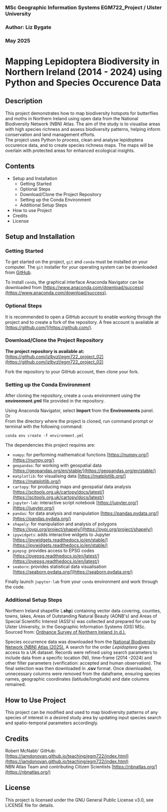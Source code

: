 ### MSc Geographic Information Systems EGM722_Project / Ulster University
### Author: Liz Bygate
### May 2025

# Mapping Lepidoptera Biodiversity in Northern Ireland (2014 - 2024) using Python and Species Occurence Data

## Description
This project demonstrates how to map biodiversity hotspots for butterflies and moths in Northern Ireland using open data from the National Biodiversity Network (NBN) Atlas. The aim of the study is to visualise areas with high species richness and assess biodiversity patterns, helping inform conservation and land management efforts.  
The project uses Python to process, clean and analyse lepidoptera occurence data, and to create species richness maps. The maps will be overlain with protected areas for enhanced ecological insights. 

## Contents
- Setup and Installation
  - Getting Started
  - Optional Steps
  - Download/Clone the Project Repository
  - Setting up the Conda Environment
  - Additional Setup Steps
- How to use Project
- Credits
- License


## Setup and Installation
### Getting Started
To get started on the project, `git` and `conda` must be installed on your computer. The `git` installer for your operating system can be downloaded from [GitHub](https://git-scm.com/downloads).

To install `conda`, the graphical interface Anaconda Navigator can be downloaded from [https://www.anaconda.com/download/success](https://www.anaconda.com/download/success). 

### Optional Steps
It is recommended to open a GitHub account to enable working through the project and to create a fork of the repository. A free account is available at [https://github.com/](https://github.com/).  

### Download/Clone the Project Repository
**The project repository is available at:** [https://github.com/izlbyzl/egm722_project_02](https://github.com/izlbyzl/egm722_project_02)    

Fork the repository to your GitHub account, then clone your fork.  

### Setting up the Conda Environment
After cloning the repository, create a `conda` environment using the **environment.yml** file provided in the repository. 

Using Anaconda Navigator, select **Import** from the **Environments** panel.  
Or  
From the directory where the project is cloned, run command prompt or terminal with the following command:  

`conda env create -f environment.yml`  

The dependencies this project requires are:
- `numpy`: for performing mathematical functions [https://numpy.org/](https://numpy.org/)
- `geopandas`: for working with geospatial data [https://geopandas.org/en/stable/](https://geopandas.org/en/stable/)
- `matplotlib`: for visualising data [https://matplotlib.org/](https://matplotlib.org/)
- `cartopy`: for producing maps and geospatial data analysis [https://scitools.org.uk/cartopy/docs/latest/](https://scitools.org.uk/cartopy/docs/latest/)
- `jupyter-lab`: interactive script notebook [https://jupyter.org/](https://jupyter.org/)
- `pandas`: for data analysis and manipulation [https://pandas.pydata.org/](https://pandas.pydata.org/)
- `shapely`: for manipulation and analysis of polygons [https://pypi.org/project/shapely/](https://pypi.org/project/shapely/)
- `ipywidgets`: adds interactive widgets to Jupyter [https://ipywidgets.readthedocs.io/en/stable/](https://ipywidgets.readthedocs.io/en/stable/)
- `pyepsg`: provides access to EPSG codes [https://pyepsg.readthedocs.io/en/latest/](https://pyepsg.readthedocs.io/en/latest/)
- `seaborn`: provides statistical data visualisation [https://seaborn.pydata.org/](https://seaborn.pydata.org/)

Finally launch `jupyter-lab` from your `conda` environment and work through the code. 

### Additional Setup Steps
Northern Ireland shapefile (**.shp**) containing vector data covering, counties, towns, lakes, Areas of Outstanding Natural Beauty (AONB's) and Areas of Special Scientific Interest (ASSI's) was collected and prepared for use by Ulster University, in the Geographic Information Systems (GIS) MSc. Sourced from: [Ordnance Survey of Northern Ireland (n.d.).](https://www.nidirect.gov.uk/articles/osni-open-data-product-list)  

Species occurrence data was downloaded from the [National Biodiversity Network (NBN) Atlas (2025).](https://nbnatlas.org/) A search for the order *Lepidoptera* gives access to a UK dataset. Records were refined using search parameters to include data from a specific location (NI), time-frame (2014 -2024) and other filter parameters (verification: accepted and human observation). The final selection was then downloaded in **.csv** format. Once downloaded, unnecessary columns were removed from the dataframe, ensuring species names, geographic coordinates (latitude/longitude) and date columns remained. 

## How to Use Project
This project can be modified and used to map biodiversity patterns of any species of interest in a desired study area by updating input species search and spatio-temporal parameters accordingly. 

## Credits
Robert McNabb' GitHub: [https://iamdonovan.github.io/teaching/egm722/index.html](https://iamdonovan.github.io/teaching/egm722/index.html)   
NBN Atlas Team and contributing Citizen Scientists [https://nbnatlas.org/](https://nbnatlas.org/)
 
## License
This project is licensed under the GNU General Public License v3.0, see LICENSE file for details.
